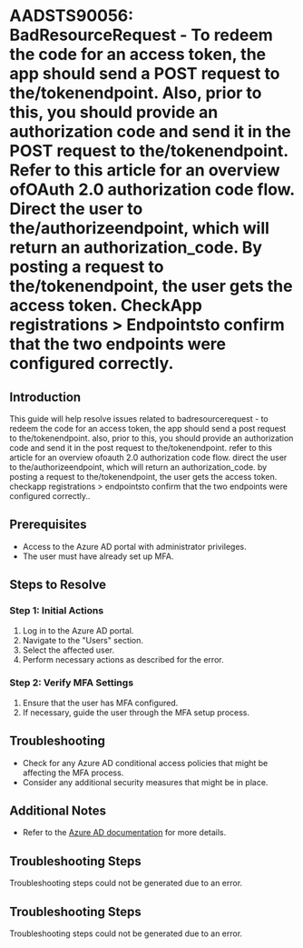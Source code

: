 # AADSTS90056: BadResourceRequest - To redeem the code for an access token, the app should send a POST request to the/tokenendpoint. Also, prior to this, you should provide an authorization code and send it in the POST request to the/tokenendpoint. Refer to this article for an overview ofOAuth 2.0 authorization code flow. Direct the user to the/authorizeendpoint, which will return an authorization_code. By posting a request to the/tokenendpoint, the user gets the access token. CheckApp registrations > Endpointsto confirm that the two endpoints were configured correctly.

## Introduction
This guide will help resolve issues related to badresourcerequest - to redeem the code for an access token, the app should send a post request to the/tokenendpoint. also, prior to this, you should provide an authorization code and send it in the post request to the/tokenendpoint. refer to this article for an overview ofoauth 2.0 authorization code flow. direct the user to the/authorizeendpoint, which will return an authorization_code. by posting a request to the/tokenendpoint, the user gets the access token. checkapp registrations > endpointsto confirm that the two endpoints were configured correctly..

## Prerequisites
- Access to the Azure AD portal with administrator privileges.
- The user must have already set up MFA.

## Steps to Resolve

### Step 1: Initial Actions
1. Log in to the Azure AD portal.
2. Navigate to the "Users" section.
3. Select the affected user.
4. Perform necessary actions as described for the error.

### Step 2: Verify MFA Settings
1. Ensure that the user has MFA configured.
2. If necessary, guide the user through the MFA setup process.

## Troubleshooting
- Check for any Azure AD conditional access policies that might be affecting the MFA process.
- Consider any additional security measures that might be in place.

## Additional Notes
- Refer to the [Azure AD documentation](https://learn.microsoft.com/en-us/azure/active-directory/) for more details.


## Troubleshooting Steps
Troubleshooting steps could not be generated due to an error.

## Troubleshooting Steps
Troubleshooting steps could not be generated due to an error.